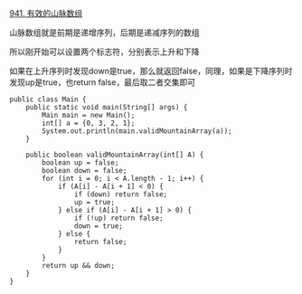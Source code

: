 [941. 有效的山脉数组](https://leetcode-cn.com/problems/valid-mountain-array/)

山脉数组就是前期是递增序列，后期是递减序列的数组

所以刚开始可以设置两个标志符，分别表示上升和下降

如果在上升序列时发现down是true，那么就返回false，同理，如果是下降序列时发现up是true，也return false，最后取二者交集即可

```text
public class Main {
    public static void main(String[] args) {
        Main main = new Main();
        int[] a = {0, 3, 2, 1};
        System.out.println(main.validMountainArray(a));
    }

    public boolean validMountainArray(int[] A) {
        boolean up = false;
        boolean down = false;
        for (int i = 0; i < A.length - 1; i++) {
            if (A[i] - A[i + 1] < 0) {
                if (down) return false;
                up = true;
            } else if (A[i] - A[i + 1] > 0) {
                if (!up) return false;
                down = true;
            } else {
                return false;
            }
        }
        return up && down;
    }
}
```
